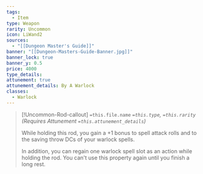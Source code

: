 ```yaml
---
tags:
  - Item
type: Weapon
rarity: Uncommon
icon: LiWand2
sources:
  - "[[Dungeon Master's Guide]]"
banner: "[[Dungeon-Masters-Guide-Banner.jpg]]"
banner_lock: true
banner_y: 0.5
price: 4000
type_details: 
attunement: true
attunement_details: By A Warlock
classes:
  - Warlock
---
```


>[!Uncommon-Rod-callout] `=this.file.name`
> *`=this.type`, `=this.rarity` (Requires Attunement `=this.attunement_details`)*
>
> While holding this rod, you gain a +1 bonus to spell attack rolls and to the saving throw DCs of your warlock spells.
>
>In addition, you can regain one warlock spell slot as an action while holding the rod. You can't use this property again until you finish a long rest.